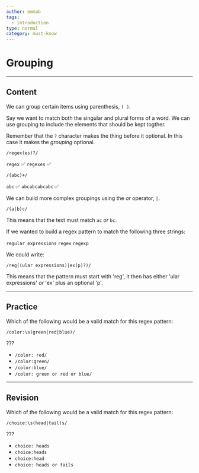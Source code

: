 ```yaml
---
author: emmab
tags:
  - introduction
type: normal
category: must-know
---
```


# Grouping


---

## Content

We can group certain items using parenthesis, `( )`. 

Say we want to match both the singular and plural forms of a word. We can use grouping to include the elements that should be kept togther. 

Remember that the `?` character makes the thing before it optional. In this case it makes the *grouping* optional.

```plain-text
/regex(es)?/
```

`regex` ✅
`regexes` ✅

```plain-text
/(abc)+/
```

`abc` ✅
`abcabcabcabc` ✅

We can build more complex groupings using the *or* operator, `|`.

```plain-text
/(a|b)c/
```

This means that the text must match `ac` *or* `bc`.

If we wanted to build a regex pattern to match the following three strings:

`regular expressions`
`regex`
`regexp`

We could write:

```plain-text
/reg((ular expressions)|ex(p)?)/
```

This means that the pattern must start with 'reg', it then has either 'ular expressions' *or* 'ex' plus an optional 'p'.


---

## Practice

Which of the following would be a valid match for this regex pattern:

```plain-text
/color:\s(green|red|blue)/
```

???

- `/color: red/`
- `/color:green/`
- `/color:blue/`
- `/color: green or red or blue/`


---

## Revision

Which of the following would be a valid match for this regex pattern:

```plain-text
/choice:\s(head|tail)s/
```

???

- `choice: heads`
- `choice:heads`
- `choice:head`
- `choice: heads or tails`
